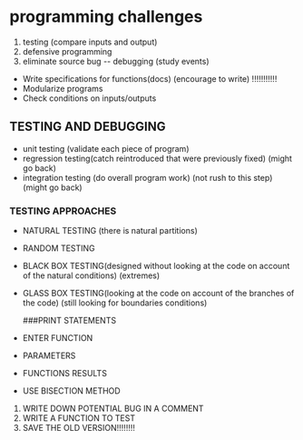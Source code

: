 # programming challenges

1. testing (compare inputs and output)
2. defensive programming
3. eliminate source bug -- debugging  (study events) 



* Write specifications for functions(docs) (encourage to write) !!!!!!!!!!!
* Modularize programs
* Check conditions on inputs/outputs



## TESTING AND DEBUGGING

* unit testing (validate each piece of program)
* regression testing(catch reintroduced that were previously fixed) (might go back)
* integration testing (do overall program work) (not rush to this step)(might go back)



### TESTING APPROACHES

* NATURAL TESTING (there is natural partitions)

* RANDOM TESTING

* BLACK BOX TESTING(designed without looking at the code on account of the natural conditions) (extremes)

* GLASS BOX TESTING(looking at the code on account of the branches of the code) (still looking for boundaries conditions)

  ###PRINT STATEMENTS

* ENTER FUNCTION

* PARAMETERS

* FUNCTIONS RESULTS

* USE BISECTION METHOD




1. WRITE DOWN POTENTIAL BUG IN A COMMENT
2. WRITE A FUNCTION TO TEST
3. SAVE THE OLD VERSION!!!!!!!!

